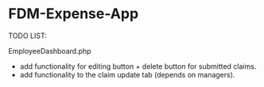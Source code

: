 # FDM-Expense-App


TODO LIST:

EmployeeDashboard.php

- add functionality for editing button + delete button for submitted claims.
- add functionality to the claim update tab (depends on managers).
